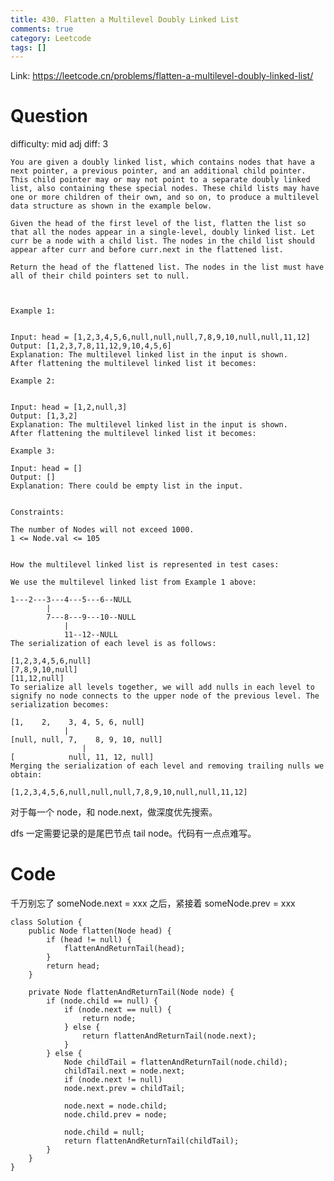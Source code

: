 ```yaml
---
title: 430. Flatten a Multilevel Doubly Linked List
comments: true
category: Leetcode
tags: []
---
```


Link: https://leetcode.cn/problems/flatten-a-multilevel-doubly-linked-list/

# Question

difficulty: mid
adj diff: 3

    You are given a doubly linked list, which contains nodes that have a next pointer, a previous pointer, and an additional child pointer. This child pointer may or may not point to a separate doubly linked list, also containing these special nodes. These child lists may have one or more children of their own, and so on, to produce a multilevel data structure as shown in the example below.

    Given the head of the first level of the list, flatten the list so that all the nodes appear in a single-level, doubly linked list. Let curr be a node with a child list. The nodes in the child list should appear after curr and before curr.next in the flattened list.

    Return the head of the flattened list. The nodes in the list must have all of their child pointers set to null.

     

    Example 1:


    Input: head = [1,2,3,4,5,6,null,null,null,7,8,9,10,null,null,11,12]
    Output: [1,2,3,7,8,11,12,9,10,4,5,6]
    Explanation: The multilevel linked list in the input is shown.
    After flattening the multilevel linked list it becomes:

    Example 2:


    Input: head = [1,2,null,3]
    Output: [1,3,2]
    Explanation: The multilevel linked list in the input is shown.
    After flattening the multilevel linked list it becomes:

    Example 3:

    Input: head = []
    Output: []
    Explanation: There could be empty list in the input.
     

    Constraints:

    The number of Nodes will not exceed 1000.
    1 <= Node.val <= 105
     

    How the multilevel linked list is represented in test cases:

    We use the multilevel linked list from Example 1 above:

    1---2---3---4---5---6--NULL
            |
            7---8---9---10--NULL
                |
                11--12--NULL
    The serialization of each level is as follows:

    [1,2,3,4,5,6,null]
    [7,8,9,10,null]
    [11,12,null]
    To serialize all levels together, we will add nulls in each level to signify no node connects to the upper node of the previous level. The serialization becomes:

    [1,    2,    3, 4, 5, 6, null]
                |
    [null, null, 7,    8, 9, 10, null]
                    |
    [            null, 11, 12, null]
    Merging the serialization of each level and removing trailing nulls we obtain:

    [1,2,3,4,5,6,null,null,null,7,8,9,10,null,null,11,12]

对于每一个 node，和 node.next，做深度优先搜索。

dfs 一定需要记录的是尾巴节点 tail node。代码有一点点难写。

# Code

千万别忘了 someNode.next = xxx 之后，紧接着 someNode.prev = xxx

```
class Solution {
    public Node flatten(Node head) {
        if (head != null) {
            flattenAndReturnTail(head);
        }
        return head;
    }

    private Node flattenAndReturnTail(Node node) {
        if (node.child == null) {
            if (node.next == null) {
                return node;
            } else {
                return flattenAndReturnTail(node.next);
            }
        } else {
            Node childTail = flattenAndReturnTail(node.child);
            childTail.next = node.next;
            if (node.next != null)
            node.next.prev = childTail;

            node.next = node.child;
            node.child.prev = node;

            node.child = null;
            return flattenAndReturnTail(childTail);
        }
    }
}
```

